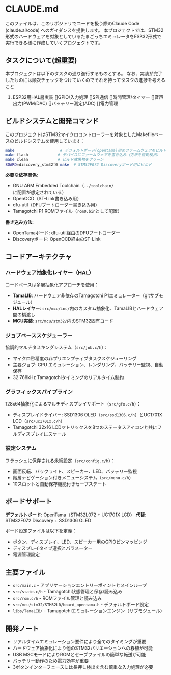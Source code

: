 # CLAUDE.md

このファイルは、このリポジトリでコードを扱う際のClaude Code (claude.ai/code) へのガイダンスを提供します。
本プロジェクトでは、STM32形式のハードウェアを対象としているたまごっちエミュレータをESP32形式で実行できる様に作成していくプロジェクトです。

## タスクについて(超重要)
本プロジェクトは以下のタスクの通り進行するものとする。
なお、実装が完了したものには順次チェックをつけていくのでそれを持ってタスクの進捗を考えること

1. ESP32用HAL層実装
[]GPIO/入力処理 
[]SPI通信 
[]時間管理/タイマー 
[]音声出力(PWM/DAC) 
[]バッテリー測定(ADC) 
[]電力管理 

## ビルドシステムと開発コマンド

このプロジェクトはSTM32マイクロコントローラーを対象としたMakefileベースのビルドシステムを使用しています：

```bash
make                    # デフォルトボード(opentama)用のファームウェアをビルド
make flash             # デバイスにファームウェアを書き込み（方法を自動検出）
make clean             # ビルド成果物をクリーン
BOARD=discovery_stm32f0 make  # STM32F072 Discoveryボード用にビルド
```

**必要な依存関係:**
- GNU ARM Embedded Toolchain（`../toolchain/`に配置が想定されている）
- OpenOCD（ST-Link書き込み用）
- dfu-util（DFUブートローダー書き込み用）
- Tamagotchi P1 ROMファイル（`rom0.bin`として配置）

**書き込み方法:**
- OpenTamaボード: dfu-util経由のDFUブートローダー
- Discoveryボード: OpenOCD経由のST-Link

## コードアーキテクチャ

### ハードウェア抽象化レイヤー（HAL）
コードベースは多層抽象化アプローチを使用：
- **TamaLIB**: ハードウェア非依存のTamagotchi P1エミュレーター（gitサブモジュール）
- **HALレイヤー**: `src/mcu/inc/`内のカスタム抽象化、TamaLIBとハードウェア間の橋渡し
- **MCU実装**: `src/mcu/stm32/`内のSTM32固有コード

### ジョブベーススケジューラー
協調的マルチタスキングシステム（`src/job.c/h`）：
- マイクロ秒精度の非プリエンプティブタスクスケジューリング
- 主要ジョブ: CPU エミュレーション、レンダリング、バッテリー監視、自動保存
- 32.768kHz Tamagotchiタイミングのリアルタイム制約

### グラフィックスパイプライン
128x64抽象化によるマルチディスプレイサポート（`src/gfx.c/h`）：
- ディスプレイドライバー: SSD1306 OLED（`src/ssd1306.c/h`）とUC1701X LCD（`src/uc1701x.c/h`）
- Tamagotchi 32x16 LCDマトリックスを8つのステータスアイコンと共にフルディスプレイにスケール

### 設定システム
フラッシュに保存される永続設定（`src/config.c/h`）：
- 画面反転、バックライト、スピーカー、LED、バッテリー監視
- 階層ナビゲーション付きメニューシステム（`src/menu.c/h`）
- 10スロットと自動保存機能付きセーブステート

## ボードサポート

**デフォルトボード**: OpenTama（STM32L072 + UC1701X LCD）
**代替**: STM32F072 Discovery + SSD1306 OLED

ボード設定ファイルは以下を定義：
- ボタン、ディスプレイ、LED、スピーカー用のGPIOピンマッピング
- ディスプレイタイプ選択とパラメーター
- 電源管理設定

## 主要ファイル

- `src/main.c` - アプリケーションエントリーポイントとメインループ
- `src/state.c/h` - Tamagotchi状態管理と保存/読み込み
- `src/rom.c/h` - ROMファイル管理と読み込み
- `src/mcu/stm32/STM32L0/board_opentama.h` - デフォルトボード設定
- `libs/TamaLIB/` - Tamagotchiエミュレーションエンジン（サブモジュール）

## 開発ノート

- リアルタイムエミュレーション要件により全てのタイミングが重要
- ハードウェア抽象化により他のSTM32バリエーションへの移植が可能
- USB MSCモードによりROMとセーブファイルの簡単な転送が可能
- バッテリー動作のため電力効率が重要
- 3ボタンインターフェースには長押し検出を含む慎重な入力処理が必要